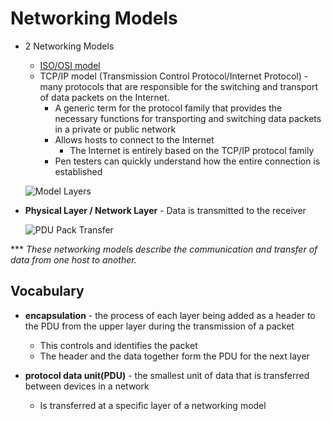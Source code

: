# Networking Models

- 2 Networking Models 
    - [ISO/OSI model](../networking/osi-model.md)
    - TCP/IP model (Transmission Control Protocol/Internet Protocol) - many protocols that are responsible for the switching and transport of data packets on the Internet.
        - A generic term for the protocol family that provides the necessary functions for transporting and switching data packets in a private or public network
        - Allows hosts to connect to the Internet
            - The Internet is entirely based on the TCP/IP protocol family
        - Pen testers can quickly understand how the entire connection is established

    ![Model Layers](../images/Screenshot%202025-01-23%20at%201.35.29 PM.png)
    
- **Physical Layer / Network Layer** - Data is transmitted to the receiver

    ![PDU Pack Transfer](../images/Screenshot%202025-01-23%20at%201.40.35 PM.png)

*** *These networking models describe the communication and transfer of data from one host to another.*

## Vocabulary

- **encapsulation** - the process of each layer being added as a header to the PDU from the upper layer during the transmission of a packet
    - This controls and identifies the packet
    - The header and the data together form the PDU for the next layer

- **protocol data unit(PDU)** - the smallest unit of data that is transferred between devices in a network
    - Is transferred at a specific layer of a networking model